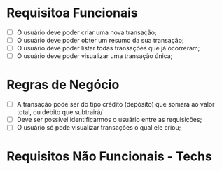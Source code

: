  # Requisitoa Funcionais

- [ ] O usuário deve poder criar uma nova transação;
- [ ] O usuário deve poder obter um resumo da sua transação;
- [ ] O usuário deve poder listar todas transações que já ocorreram;
- [ ] O usuário deve poder visualizar uma transação única;

# Regras de Negócio

- [ ] A transação pode ser do tipo crédito (depósito) que somará ao valor total, ou débito que subtrairá/
- [ ] Deve ser possível identificarmos o usuário entre as requisições;
- [ ] O usuário só pode visualizar transações o qual ele criou;

# Requisitos Não Funcionais - Techs
